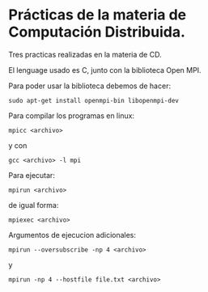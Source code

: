 # Prácticas de la materia de Computación Distribuida.

Tres practicas realizadas en la materia de CD. 

El lenguage usado es C, junto con la biblioteca Open MPI.

Para poder usar la biblioteca debemos de hacer:
```
sudo apt-get install openmpi-bin libopenmpi-dev 
```

Para compilar los programas en linux:
``` 
mpicc <archivo>
```
 y con
```
gcc <archivo> -l mpi
```

Para ejecutar:
```
mpirun <archivo>
```
de igual forma:
```
mpiexec <archivo>
```

Argumentos de ejecucion adicionales:
```
mpirun --oversubscribe -np 4 <archivo>
```
y
```
mpirun -np 4 --hostfile file.txt <archivo>
```

